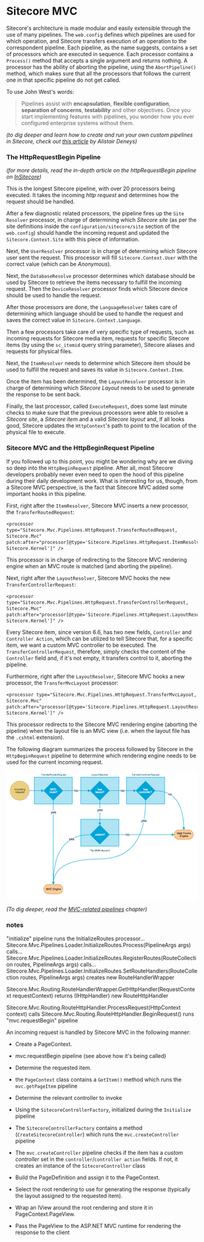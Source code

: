 # Sitecore MVC

Sitecore's architecture is made modular and easily extensible through the use of many pipelines. The `web.config` defines which pipelines are used for which operation, and Sitecore transfers execution of an operation to the correspondent pipeline. Each pipeline, as the name suggests, contains a set of processors which are executed in sequence. Each processor contains a `Process()` method that accepts a single argument and returns nothing. A processor has the ability of aborting the pipeline, using the `AbortPipeline()` method, which makes sure that all the processors that follows the current one in that specific pipeline do not get called.

To use John West's words:

> Pipelines assist with **encapsulation**, **flexible configuration**, **separation of concerns**, **testability** and other objectives. Once you start implementing features with pipelines, you wonder how you ever configured enterprise systems without them.

*(to dig deeper and learn how to create and run your own custom pipelines in Sitecore, check out [this article](http://adeneys.wordpress.com/2008/08/27/creating-and-running-custom-pipelines-in-sitecore/) by Alistair Deneys)*

### The HttpRequestBegin Pipeline
*(for more details, read the in-depth article on the httpRequestBegin pipeline on [InSitecore](http://insitecore.tumblr.com/post/37734162227/sitecore-httprequestbegin-pipeline-in-detail))*

This is the longest Sitecore pipeline, with over 20 processors being executed. It takes the incoming *http request* and determines how the request should be handled. 

After a few diagnostic related processors, the pipeline fires up the `Site Resolver` processor, in charge of determining which *Sitecore site* (as per the site definitions inside the `configuration/sitecore/site` section of the `web.config`) should handle the incoming request and updated the `Sitecore.Context.Site` with this piece of information.

Next, the `UserResolver` processor is in charge of determining which Sitecore user sent the request. This processor will fill `Sitecore.Context.User` with the correct value (which can be *Anonymous*).

Next, the `DatabaseResolve` processor determines which database should be used by Sitecore to retrieve the items necessary to fulfill the incoming request. Then the `DeviceResolver` processor finds which Sitecore device should be used to handle the request.

After those processors are done, the `LanguageResolver` takes care of determining which language should be used to handle the request and saves the correct value in `Sitecore.Context.Language`.

Then a few processors take care of very specific type of requests, such as incoming requests for Sitecore media item, requests for specific Sitecore items (by using the `sc_itemid` query string parameter), Sitecore aliases and requests for physical files.

Next, the `ItemResolver` needs to determine which Sitecore item should be used to fulfill the request and saves its value in `Sitecore.Context.Item`.

Once the item has been determined, the `LayoutResolver` processor is in charge of determining which *Sitecore Layout* needs to be used to generate the response to be sent back. 

Finally, the last processor, called `ExecuteRequest`, does some last minute checks to make sure that the previous processors were able to resolve a *Sitecore site*, a *Sitecore item* and a valid *Sitecore layout* and, if all looks good, Sitecore updates the `HttpContext`'s path to point to the location of the physical file to execute.

### Sitecore MVC and the HttpBeginRequest Pipeline

If you followed up to this point, you might be wondering why are we diving so deep into the `HttpBeginRequest` pipeline. After all, most Sitecore developers probably never even need to open the hood of this pipeline during their daily development work. What is interesting for us, though, from a Sitecore MVC perspective, is the fact that Sitecore MVC added some important hooks in this pipeline.

First, right after the `ItemResolver`, Sitecore MVC inserts a new processor, the `TransferRoutedRequest`:

    <processor type="Sitecore.Mvc.Pipelines.HttpRequest.TransferRoutedRequest, Sitecore.Mvc" patch:after="processor[@type='Sitecore.Pipelines.HttpRequest.ItemResolver, Sitecore.Kernel']" />
    
This processor is in charge of redirecting to the Sitecore MVC rendering engine when an MVC route is matched (and aborting the pipeline).

Next, right after the `LayoutResolver`, Sitecore MVC hooks the new `TransferControllerRequest`:

    <processor type="Sitecore.Mvc.Pipelines.HttpRequest.TransferControllerRequest, Sitecore.Mvc" patch:after="processor[@type='Sitecore.Pipelines.HttpRequest.LayoutResolver, Sitecore.Kernel']" />
    
Every Sitecore item, since version 6.6, has two new fields, `Controller` and `Controller Action`, which can be utilized to tell Sitecore that, for a specific item, we want a custom MVC controller to be executed. The `TransferControllerRequest`, therefore, simply checks the content of the `Controller` field and, if it's not empty, it transfers control to it, aborting the pipeline.

Furthermore, right after the `LayoutResolver`, Sitecore MVC hooks a new processor, the `TransferMvcLayout` processor:

    <processor type="Sitecore.Mvc.Pipelines.HttpRequest.TransferMvcLayout, Sitecore.Mvc" patch:after="processor[@type='Sitecore.Pipelines.HttpRequest.LayoutResolver, Sitecore.Kernel']" />

This processor redirects to the Sitecore MVC rendering engine (aborting the pipeline) when the layout file is an MVC view (i.e. when the layout file has the `.cshtml` extension).

The following diagram summarizes the process followed by Sitecore in the `HttpBeginRequest` pipeline to determine which rendering engine needs to be used for the current incoming request.

![](../figures/HttpBeginRequestPipeline.png)

*(To dig deeper, read the [MVC-related pipelines](mvc_with_sitecore/mvc_related_pipelines.md) chapter)*


### notes

"initialize" pipeline
runs the InitializeRoutes processor...
Sitecore.Mvc.Pipelines.Loader.InitializeRoutes.Process(PipelineArgs args)
calls...	
Sitecore.Mvc.Pipelines.Loader.InitializeRoutes.RegisterRoutes(RouteCollection routes, PipelineArgs args)
calls...
Sitecore.Mvc.Pipelines.Loader.InitializeRoutes.SetRouteHandlers(RouteCollection routes, PipelineArgs args)
creates new RouteHandlerWrapper 

Sitecore.Mvc.Routing.RouteHandlerWrapper.GetHttpHandler(RequestContext requestContext)
returns (IHttpHandler) new RouteHttpHandler

Sitecore.Mvc.Routing.RouteHttpHandler.ProcessRequest(HttpContext context)
calls
Sitecore.Mvc.Routing.RouteHttpHandler.BeginRequest()
runs 
"mvc.requestBegin" pipeline



An incoming request is handled by Sitecore MVC in the following manner: 

- Create a PageContext. 
 - mvc.requestBegin pipeline (see above how it's being called)

- Determine the requested item. 
 - the `PageContext` class contains a `GetItem()` method which runs the `mvc.getPageItem` pipeline
 

- Determine the relevant controller to invoke
 - Using the `SitecoreControllerFactory`, initialized during the `Initialize` pipeline
 - The `SitecoreControllerFactory` contains a method (`CreateSitecoreController`) which runs the `mvc.createController` pipeline
 - The `mvc.createController` pipeline checks if the item has a *custom controller* set in the `controller`/`controller action` fields. If not, it creates an instance of the `SitecoreController` class

- Build the PageDefinition and assign it to the PageContext. 

- Select the root rendering to use for generating the response (typically the layout assigned to 
the requested item). 

- Wrap an IView around the root rendering and store it in PageContext.PageView. 

- Pass the PageView to the ASP.NET MVC runtime for rendering the response to the client


        


